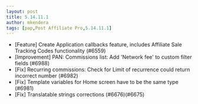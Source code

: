 ```yaml
---
layout: post
title: 5.14.11.1
author: mkendera
tags: [pap,Post Affiliate Pro,5.14.11.1]
---
```


- [Feature] Create Application callbacks feature, includes Affiliate Sale Tracking Codes functionality (#6559)
- [Improvement] PAN: Commissions list: Add 'Network fee' to custom filter fields (#6988)
- [Fix] Recurring commissions: Check for Limit of recurrence could return incorrect number (#6982)
- [Fix] Template variables for Home screen have to be the same type (#6981)
- [Fix] Translatable strings corrections (#6676)(#6675)
